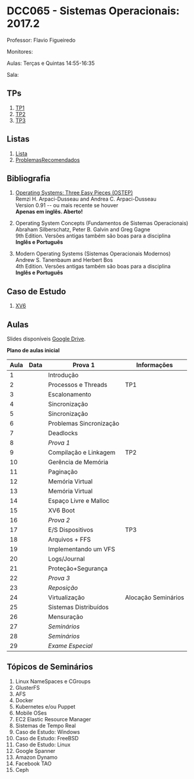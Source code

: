 # DCC065 - Sistemas Operacionais: 2017.2

Professor: Flavio Figueiredo

Monitores:

Aulas: Terças e Quintas 14:55-16:35

Sala:

## TPs

  1. [TP1](TODO)
  2. [TP2](TODO)
  3. [TP3](TODO)

## Listas

  1. [Lista]
  1. [ProblemasRecomendados]

## Bibliografia

  1. [Operating Systems: Three Easy Pieces (OSTEP)](pages.cs.wisc.edu/~remzi/OSTEP/) <br>
     Remzi H. Arpaci-Dusseau and Andrea C. Arpaci-Dusseau <br>
     Version 0.91 -- ou mais recente se houver <br>
     **Apenas em inglês. Aberto!**
     
  1. Operating System Concepts (Fundamentos de Sistemas Operacionais) <br>
     Abraham Silberschatz, Peter B. Galvin and  Greg Gagne <br>
     9th Edition. Versões antigas também são boas para a disciplina <br>
     **Inglês e Português**

  1. Modern Operating Systems (Sistemas Operacionais Modernos) <br>
     Andrew S. Tanenbaum and Herbert Bos <br>
     4th Edition. Versões antigas também são boas para a disciplina <br>
     **Inglês e Português**

## Caso de Estudo

  1. [XV6](https://github.com/mit-pdos/xv6-public)

## Aulas

Slides disponíveis [Google Drive](https://drive.google.com/drive/folders/0B0ryAvcYobs0c1oxSU9LaWdFbWs).

**Plano de aulas inicial**

| Aula | Data     |  Prova 1                  | Informações                 |
|------|----------|---------------------------|-----------------------------|
| 1    |          | Introdução                |                             |
| 2    |          | Processos e Threads       | TP1                         |
| 3    |          | Escalonamento             |                             |
| 4    |          | Sincronização             |                             |
| 5    |          | Sincronização             |                             |
| 6    |          | Problemas Sincronização   |                             |
| 7    |          | Deadlocks                 |                             |
| 8    |          | *Prova 1*                 |                             |
| 9    |          | Compilação e Linkagem     | TP2                         |
| 10   |          | Gerência de Memória       |                             |
| 11   |          | Paginação                 |                             |
| 12   |          | Memória Virtual           |                             |
| 13   |          | Memória Virtual           |                             |
| 14   |          | Espaço Livre e Malloc     |                             |
| 15   |          | XV6 Boot                  |                             |
| 16   |          | *Prova 2*                 |                             |
| 17   |          | E/S Dispositivos          | TP3                         |
| 18   |          | Arquivos + FFS            |                             |
| 19   |          | Implementando um VFS      |                             |
| 20   |          | Logs/Journal              |                             |
| 21   |          | Proteção+Segurança        |                             |
| 22   |          | *Prova 3*                 |                             |
| 23   |          | *Reposição*               |                             |
| 24   |          | Virtualização             | Alocação Seminários         |
| 25   |          | Sistemas Distribuídos     |                             |
| 26   |          | Mensuração                |                             |
| 27   |          | *Seminários*              |                             |
| 28   |          | *Seminários*              |                             |
| 29   |          | *Exame Especial*          |                             |

## Tópicos de Seminários

  1. Linux NameSpaces e CGroups
  1. GlusterFS
  1. AFS
  1. Docker
  1. Kubernetes e/ou Puppet
  1. Mobile OSes
  1. EC2 Elastic Resource Manager
  1. Sistemas de Tempo Real
  1. Caso de Estudo: Windows
  1. Caso de Estudo: FreeBSD
  1. Caso de Estudo: Linux
  1. Google Spanner
  1. Amazon Dynamo
  1. Facebook TAO
  1. Ceph

[ProblemasRecomendados]: https://github.com/flaviovdf/SO-2017-2/blob/master/listas/ProblemasRecomendados.md
[Lista]: https://github.com/flaviovdf/SO-2017-2/blob/master/listas/Lista.md
